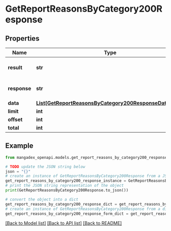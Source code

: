 # GetReportReasonsByCategory200Response


## Properties

Name | Type | Description | Notes
------------ | ------------- | ------------- | -------------
**result** | **str** |  | [optional] [default to 'ok']
**response** | **str** |  | [optional] [default to 'collection']
**data** | [**List[GetReportReasonsByCategory200ResponseDataInner]**](GetReportReasonsByCategory200ResponseDataInner.md) |  | [optional] 
**limit** | **int** |  | [optional] 
**offset** | **int** |  | [optional] 
**total** | **int** |  | [optional] 

## Example

```python
from mangadex_openapi.models.get_report_reasons_by_category200_response import GetReportReasonsByCategory200Response

# TODO update the JSON string below
json = "{}"
# create an instance of GetReportReasonsByCategory200Response from a JSON string
get_report_reasons_by_category200_response_instance = GetReportReasonsByCategory200Response.from_json(json)
# print the JSON string representation of the object
print(GetReportReasonsByCategory200Response.to_json())

# convert the object into a dict
get_report_reasons_by_category200_response_dict = get_report_reasons_by_category200_response_instance.to_dict()
# create an instance of GetReportReasonsByCategory200Response from a dict
get_report_reasons_by_category200_response_form_dict = get_report_reasons_by_category200_response.from_dict(get_report_reasons_by_category200_response_dict)
```
[[Back to Model list]](../README.md#documentation-for-models) [[Back to API list]](../README.md#documentation-for-api-endpoints) [[Back to README]](../README.md)


